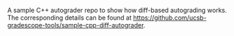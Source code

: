 A sample C++ autograder repo to show how diff-based autograding works. The corresponding details can be found at https://github.com/ucsb-gradescope-tools/sample-cpp-diff-autograder.